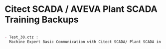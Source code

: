 # Citect SCADA / AVEVA Plant SCADA Training Backups

```markdown

- Test_30.ctz :
  Machine Expert Basic Communication with Citect SCADA/ Plant SCADA in Simulation Mode (Via Modbus TCP Protocol).

```

